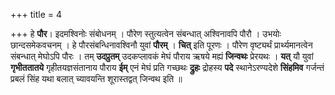 +++
title = 4

+++
हे **पौर**। इदमश्विनोः संबोधनम् । पौरेण स्तुत्यत्वेन संबन्धात् अश्विनावपि पौरौ । उभयोः छान्दसमेकवचनम् । हे पौरसंबन्धिनावश्विनौ युवां **पौरम्** । **चित्** इति पूरणः । पौरेण वृष्ट्यर्थं प्रार्थ्यमानत्वेन संबन्धात् मेघोऽपि पौरः । तम् **उदप्रुतम्** उदकप्लावकं मेघं पौराय ऋषये मह्यं **जिन्वथः** प्रेरयथः । **यत्** यौ युवां **गृभीततातये** गृहीतयज्ञसंतानाय पौराय **ईम्** एनं मेघं प्रति गच्छथः **द्रुहः** द्रोहस्य **पदे** स्थानेऽरण्यदेशे **सिंहमिव** गर्जन्तं प्रबलं सिंह यथा बलात् च्यावयन्ति शूरास्तद्वत् जिन्वथ इति ॥